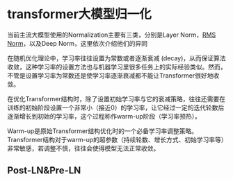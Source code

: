 # transformer大模型归一化

当前主流大模型使用的Normalization主要有三类，分别是Layer Norm，[RMS Norm](https://zhida.zhihu.com/search?content_id=225975397&content_type=Article&match_order=1&q=RMS+Norm&zd_token=eyJhbGciOiJIUzI1NiIsInR5cCI6IkpXVCJ9.eyJpc3MiOiJ6aGlkYV9zZXJ2ZXIiLCJleHAiOjE3NTc1NzE4NDUsInEiOiJSTVMgTm9ybSIsInpoaWRhX3NvdXJjZSI6ImVudGl0eSIsImNvbnRlbnRfaWQiOjIyNTk3NTM5NywiY29udGVudF90eXBlIjoiQXJ0aWNsZSIsIm1hdGNoX29yZGVyIjoxLCJ6ZF90b2tlbiI6bnVsbH0._QqipVJi_Llfnq61FfFthxIJaqUvoeUGvsMWMD_tsyg&zhida_source=entity)，以及Deep Norm，这里依次介绍他们的异同

在随机优化理论中，学习率往往设置为常数或者逐渐衰减 (decay)，从而保证算法收敛，这种学习率的设置方法也与机器学习里很多任务上的实际经验类似。然而，不管是设置学习率为常数还是使学习率逐渐衰减都不能让Transformer很好地收敛。

在优化Transformer结构时，除了设置初始学习率与它的衰减策略，往往还需要在训练的初始阶段设置一个非常小（接近0）的学习率，让它经过一定的迭代轮数后逐渐增长到初始的学习率，这个过程称作warm-up阶段（学习率预热）。

Warm-up是原始Transformer结构优化时的一个必备学习率调整策略。Transformer结构对于warm-up的超参数（持续轮数、增长方式、初始学习率等）非常敏感，若调整不慎，往往会使得模型无法正常收敛。

## Post-LN&Pre-LN
